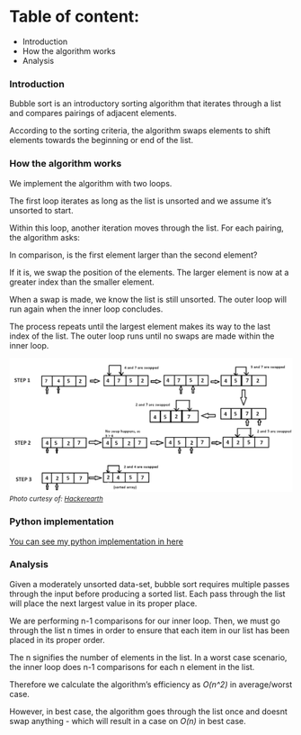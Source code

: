 # Table of content:
- Introduction
- How the algorithm works
- Analysis

### Introduction
Bubble sort is an introductory sorting algorithm that iterates through a list and compares pairings of adjacent elements.

According to the sorting criteria, the algorithm swaps elements to shift elements towards the beginning or end of the list.

### How the algorithm works
We implement the algorithm with two loops.

The first loop iterates as long as the list is unsorted and we assume it’s unsorted to start.

Within this loop, another iteration moves through the list. For each pairing, the algorithm asks:

In comparison, is the first element larger than the second element?

If it is, we swap the position of the elements. The larger element is now at a greater index than the smaller element.

When a swap is made, we know the list is still unsorted. The outer loop will run again when the inner loop concludes.

The process repeats until the largest element makes its way to the last index of the list. The outer loop runs until no swaps are made within the inner loop.

![bubble_sort](bubble_sort1.png)
<small>_Photo curtesy of: [Hackerearth](https://www.hackerearth.com/practice/algorithms/sorting/merge-sort/tutorial/)_</small>

### Python implementation
[You can see my python implementation in here](./bubble_sort.py)
### Analysis

Given a moderately unsorted data-set, bubble sort requires multiple passes through the input before producing a sorted list. Each pass through the list will place the next largest value in its proper place.

We are performing n-1 comparisons for our inner loop. Then, we must go through the list n times in order to ensure that each item in our list has been placed in its proper order.

The n signifies the number of elements in the list. In a worst case scenario, the inner loop does n-1 comparisons for each n element in the list.

Therefore we calculate the algorithm’s efficiency as _O(n^2)_ in average/worst case.

However, in best case, the algorithm goes through the list once and doesnt swap anything - which will result in a case on _O(n)_ in best case.